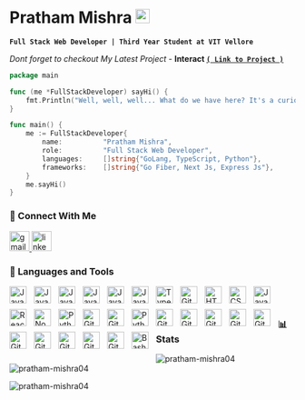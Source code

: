# Pratham Mishra <img src="https://i.giphy.com/media/hvRJCLFzcasrR4ia7z/giphy.webp" width="25px">

**`Full Stack Web Developer | Third Year Student at VIT Vellore`**

*Dont forget to checkout My Latest Project* - **Interact  <a href="https://interactnow.in/signup" target="_blank">`( Link to Project )`</a>**

```go
package main

func (me *FullStackDeveloper) sayHi() {
    fmt.Println("Well, well, well... What do we have here? It's a curious visitor on my profile! 😁🔍")
}

func main() {
    me := FullStackDeveloper{
        name:          "Pratham Mishra",
        role:          "Full Stack Web Developer",
        languages:     []string{"GoLang, TypeScript, Python"},
        frameworks:    []string{"Go Fiber, Next Js, Express Js"},
    }
    me.sayHi()
}
```

### 🧰 Connect With Me
   <div align="left">
  <a href="mailto:prathamm0409@gmail.com" target="_blank">
    <img src="https://img.shields.io/static/v1?message=Gmail&logo=gmail&label=&color=D14836&logoColor=white&labelColor=&style=for-the-badge" height="35" alt="gmail logo"  />
  </a>
  <a href="https://www.linkedin.com/in/pratham-mishra/" target="_blank">
    <img src="https://img.shields.io/static/v1?message=LinkedIn&logo=linkedin&label=&color=0077B5&logoColor=white&labelColor=&style=for-the-badge" height="35" alt="linkedin logo"  />
  </a>
</div>

### 🧰 Languages and Tools

<img align="left" alt="Java" width="30px" style="padding-right:10px;padding-bottom:10px" src="https://cdn.jsdelivr.net/gh/devicons/devicon/icons/nextjs/nextjs-line.svg" />
<img align="left" alt="Java" width="30px" style="padding-right:10px;padding-bottom:10px" src="https://cdn.jsdelivr.net/gh/devicons/devicon/icons/go/go-original-wordmark.svg" />
<img  align="left" alt="Java" width="30px" style="padding-right:10px;padding-bottom:10px" src="https://cdn.jsdelivr.net/gh/devicons/devicon/icons/mongodb/mongodb-plain-wordmark.svg" />
<img align="left" alt="Java" width="30px" style="padding-right:10px;padding-bottom:10px" src="https://cdn.jsdelivr.net/gh/devicons/devicon/icons/c/c-original.svg" />
<img  align="left" alt="Java" width="30px" style="padding-right:10px;padding-bottom:10px" src="https://cdn.jsdelivr.net/gh/devicons/devicon/icons/cplusplus/cplusplus-original.svg" />
<img align="left" alt="Java" width="30px" style="padding-right:10px;padding-bottom:10px" src="https://cdn.jsdelivr.net/gh/devicons/devicon/icons/java/java-original.svg"/>
<img align="left" alt="TypeScript" width="30px" style="padding-right:10px;padding-bottom:10px" src="https://cdn.jsdelivr.net/gh/devicons/devicon/icons/typescript/typescript-plain.svg" />

<img align="left" alt="Git" width="30px" style="padding-right:10px;padding-bottom:10pxpadding-bottom:10px" src="https://cdn.jsdelivr.net/gh/devicons/devicon/icons/git/git-original.svg" />

<img align="left" alt="HTML" width="30px" style="padding-right:10px;padding-bottom:10px" src="https://cdn.jsdelivr.net/gh/devicons/devicon/icons/html5/html5-plain.svg" />
<img align="left" alt="CSS" width="30px" style="padding-right:10px;padding-bottom:10px" src="https://cdn.jsdelivr.net/gh/devicons/devicon/icons/css3/css3-plain.svg" />
<img align="left" alt="JavaScript" width="30px" style="padding-right:10px;padding-bottom:10px" src="https://cdn.jsdelivr.net/gh/devicons/devicon/icons/javascript/javascript-plain.svg" />
<img align="left" alt="React" width="30px" style="padding-right:10px;padding-bottom:10px" src="https://cdn.jsdelivr.net/gh/devicons/devicon/icons/react/react-original.svg" />
<img align="left" alt="NodeJS" width="30px" style="padding-right:10px;padding-bottom:10px" src="https://cdn.jsdelivr.net/gh/devicons/devicon/icons/nodejs/nodejs-original.svg" />
<img align="left" alt="Python" width="30px" style="padding-right:10px;padding-bottom:10px" src="https://cdn.jsdelivr.net/gh/devicons/devicon/icons/python/python-plain.svg" />
<img align="left" alt="GitHub" width="30px" style="padding-right:10px;"  src="https://cdn.jsdelivr.net/gh/devicons/devicon/icons/express/express-original-wordmark.svg" />
<img align="left" alt="GitHub" width="30px" style="padding-right:10px;padding-bottom:10px"  src="https://cdn.jsdelivr.net/gh/devicons/devicon/icons/materialui/materialui-original.svg" />
<img  align="left" alt="Python" width="30px" style="padding-right:10px;padding-bottom:10px" src="https://cdn.jsdelivr.net/gh/devicons/devicon/icons/python/python-plain.svg" />
<img align="left" alt="GitHub" width="30px" style="padding-right:10px;padding-bottom:10px"  src="https://cdn.jsdelivr.net/gh/devicons/devicon/icons/postgresql/postgresql-original.svg" />
<img  align="left" alt="GitHub" width="30px" style="padding-right:10px;padding-bottom:10px"  src="https://cdn.jsdelivr.net/gh/devicons/devicon/icons/socketio/socketio-original.svg" />
<img  align="left" alt="GitHub" width="30px" style="padding-right:10px;padding-bottom:10px"  src="https://cdn.jsdelivr.net/gh/devicons/devicon/icons/sqlite/sqlite-original.svg" />

<img align="left" alt="GitHub" width="30px" style="padding-right:10px;padding-bottom:10px" src="https://cdn.jsdelivr.net/gh/devicons/devicon/icons/tailwindcss/tailwindcss-plain.svg" />
<img  align="left" alt="GitHub" width="30px" style="padding-right:10px;padding-bottom:10px" src="https://cdn.jsdelivr.net/gh/devicons/devicon/icons/numpy/numpy-original.svg" />


<img align="left" alt="GitHub" width="30px" style="padding-right:10px;padding-bottom:10px" src="https://cdn.jsdelivr.net/gh/devicons/devicon/icons/redux/redux-original.svg" />
<img align="left" alt="GitHub" width="30px" style="padding-right:10px;padding-bottom:10px" src="https://cdn.jsdelivr.net/gh/devicons/devicon/icons/redis/redis-original.svg" />

<img  align="left" alt="GitHub" width="30px" style="padding-right:10px;padding-bottom:10px" src="https://cdn.jsdelivr.net/gh/devicons/devicon/icons/react/react-original.svg" />

<img align="left" alt="GitHub" width="30px" style="padding-right:10px;padding-bottom:10px" src="https://cdn.jsdelivr.net/gh/devicons/devicon/icons/django/django-plain.svg" />
<img align="left" alt="GitHub" width="30px" style="padding-right:10px;padding-bottom:10px" src="https://cdn.jsdelivr.net/gh/devicons/devicon/icons/docker/docker-original.svg" />
       
<img align="left" alt="Bash" width="30px" style="padding-right:10px;padding-bottom:10px" src="https://cdn.jsdelivr.net/gh/devicons/devicon/icons/bash/bash-original.svg" />
<br />

#


### 📊 Stats

<p><img align="left" src="https://github-readme-stats.vercel.app/api/top-langs?username=pratham-mishra04&show_icons=true&locale=en&theme=dark" alt="pratham-mishra04" /></p>

<p>&nbsp;<img align="center" src="https://github-readme-stats.vercel.app/api?username=pratham-mishra04&show_icons=true&theme=dark&locale=en" alt="pratham-mishra04" /></p>

<p><img align="center" src="https://github-readme-streak-stats.herokuapp.com/?user=pratham-mishra04&theme=dark" alt="pratham-mishra04" /></p>
